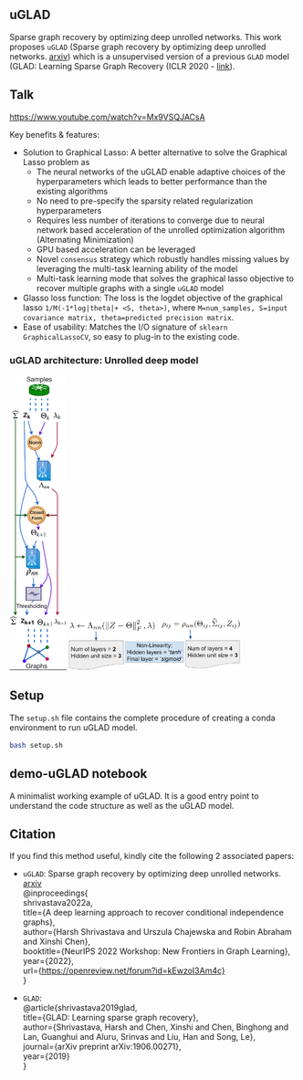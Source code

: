## uGLAD  
Sparse graph recovery by optimizing deep unrolled networks. This work proposes `uGLAD` (Sparse graph recovery by optimizing deep unrolled networks. [arxiv](<https://arxiv.org/abs/2205.11610>)) which is a unsupervised version of a previous `GLAD` model (GLAD: Learning Sparse Graph Recovery (ICLR 2020 - [link](<https://openreview.net/forum?id=BkxpMTEtPB>)).  

## Talk  
https://www.youtube.com/watch?v=Mx9VSQJACsA

Key benefits & features:  
- Solution to Graphical Lasso: A better alternative to solve the Graphical Lasso problem as
    - The neural networks of the uGLAD enable adaptive choices of the hyperparameters which leads to better performance than the existing algorithms  
     - No need to pre-specify the sparsity related regularization hyperparameters  
    - Requires less number of iterations to converge due to neural network based acceleration of the unrolled optimization algorithm (Alternating Minimization)    
    - GPU based acceleration can be leveraged  
    - Novel `consensus` strategy which robustly handles missing values by leveraging the multi-task learning ability of the model   
    - Multi-task learning mode that solves the graphical lasso objective to recover multiple graphs with a single `uGLAD` model  
- Glasso loss function: The loss is the logdet objective of the graphical lasso `1/M(-1*log|theta|+ <S, theta>)`, where `M=num_samples, S=input covariance matrix, theta=predicted precision matrix`.  
- Ease of usability: Matches the I/O signature of `sklearn GraphicalLassoCV`, so easy to plug-in to the existing code.  

### uGLAD architecture: Unrolled deep model  
<!-- ![uGLAD architecture: Unrolled deep model](https://github.com/Harshs27/uGLAD/blob/main/.images/architecture.PNG =20x80)    -->

<!-- <object data="https://github.com/Harshs27/uGLAD/blob/main/.images/architecture.pdf" type="application/pdf" width="700px" height="700px">
    <embed src="https://github.com/Harshs27/uGLAD/blob/main/.images/architecture.pdf">
        <p>This browser does not support PDFs. Please download the PDF to view it: <a href="https://github.com/Harshs27/uGLAD/blob/main/.images/architecture.pdf">Download PDF</a>.</p>
    </embed>
</object> -->

<img src="https://github.com/Harshs27/uGLAD/blob/main/.images/architecture.PNG" width="100" title="uGLAD architecture: Unrolled deep model" />              

<img src="https://github.com/Harshs27/uGLAD/blob/main/.images/nn-architecture1.PNG" width="300" title="uGLAD architecture: Neural Network details" /> 

<!-- <img src=".images/architecture.PNG" width="200" height="200" />  

<img src=".images/architecture.PNG" alt="drawing" width="200"/>   -->

## Setup  
The `setup.sh` file contains the complete procedure of creating a conda environment to run uGLAD model. 
```bash
bash setup.sh
```

## demo-uGLAD notebook  
A minimalist working example of uGLAD. It is a good entry point to understand the code structure as well as the uGLAD model.  

## Citation
If you find this method useful, kindly cite the following 2 associated papers:

- `uGLAD`: Sparse graph recovery by optimizing deep unrolled networks. [arxiv](<https://arxiv.org/abs/2205.11610>)  
@inproceedings{  
shrivastava2022a,  
title={A deep learning approach to recover conditional independence graphs},  
author={Harsh Shrivastava and Urszula Chajewska and Robin Abraham and Xinshi Chen},  
booktitle={NeurIPS 2022 Workshop: New Frontiers in Graph Learning},  
year={2022},  
url={https://openreview.net/forum?id=kEwzoI3Am4c}  
}  

- `GLAD`:  
@article{shrivastava2019glad,  
  title={GLAD: Learning sparse graph recovery},  
  author={Shrivastava, Harsh and Chen, Xinshi and Chen, Binghong and Lan, Guanghui and Aluru, Srinvas and Liu, Han and Song, Le},  
  journal={arXiv preprint arXiv:1906.00271},  
  year={2019}  
}     
